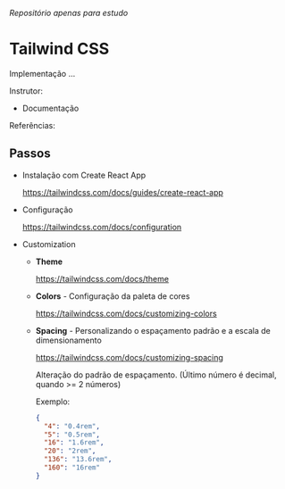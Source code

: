 _Repositório apenas para estudo_

# Tailwind CSS

Implementação ...

Instrutor:

- Documentação

Referências:

## Passos

- Instalação com Create React App

  https://tailwindcss.com/docs/guides/create-react-app

- Configuração

  https://tailwindcss.com/docs/configuration

- Customization

  - **Theme**

    https://tailwindcss.com/docs/theme

  - **Colors** - Configuração da paleta de cores

    https://tailwindcss.com/docs/customizing-colors

  - **Spacing** - Personalizando o espaçamento padrão e a escala de dimensionamento

    https://tailwindcss.com/docs/customizing-spacing

    Alteração do padrão de espaçamento. (Último número é decimal, quando >= 2 números)

    Exemplo:

    ```json
    {
      "4": "0.4rem",
      "5": "0.5rem",
      "16": "1.6rem",
      "20": "2rem",
      "136": "13.6rem",
      "160": "16rem"
    }
    ```
